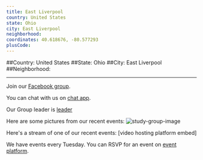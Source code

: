 ```yaml
---
title: East Liverpool
country: United States
state: Ohio
city: East Liverpool
neighborhood: 
coordinates: 40.618676, -80.577293
plusCode:
---
```


##Country: United States
##State: Ohio
##City: East Liverpool
##Neighborhood: 
*****
Join our [Facebook group](https://www.facebook.com/groups/free.code.camp.EastLiverpool).

You can chat with us on [chat app]().

Our Group leader is [leader]()

Here are some pictures from our recent events:
![study-group-image]()

Here's a stream of one of our recent events:
[video hosting platform embed]

We have events every Tuesday. You can RSVP for an event on [event platform]().
